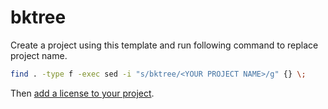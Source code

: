 # bktree

Create a project using this template and run following command to replace project name.

```Bash
find . -type f -exec sed -i "s/bktree/<YOUR PROJECT NAME>/g" {} \;
```

Then [add a license to your project](https://docs.github.com/en/communities/setting-up-your-project-for-healthy-contributions/adding-a-license-to-a-repository).
